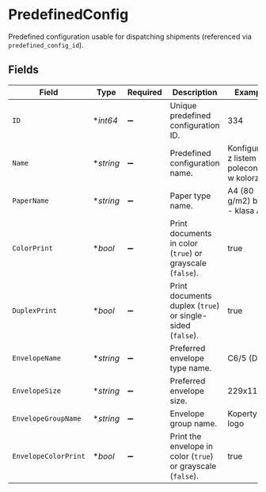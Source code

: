 # PredefinedConfig

Predefined configuration usable for dispatching shipments (referenced via `predefined_config_id`).


## Fields

| Field                                                        | Type                                                         | Required                                                     | Description                                                  | Example                                                      |
| ------------------------------------------------------------ | ------------------------------------------------------------ | ------------------------------------------------------------ | ------------------------------------------------------------ | ------------------------------------------------------------ |
| `ID`                                                         | **int64*                                                     | :heavy_minus_sign:                                           | Unique predefined configuration ID.                          | 334                                                          |
| `Name`                                                       | **string*                                                    | :heavy_minus_sign:                                           | Predefined configuration name.                               | Konfiguracja z listem poleconym w kolorze                    |
| `PaperName`                                                  | **string*                                                    | :heavy_minus_sign:                                           | Paper type name.                                             | A4 (80 g/m2) biały - klasa A                                 |
| `ColorPrint`                                                 | **bool*                                                      | :heavy_minus_sign:                                           | Print documents in color (`true`) or grayscale (`false`).    | true                                                         |
| `DuplexPrint`                                                | **bool*                                                      | :heavy_minus_sign:                                           | Print documents duplex (`true`) or single-sided (`false`).   | true                                                         |
| `EnvelopeName`                                               | **string*                                                    | :heavy_minus_sign:                                           | Preferred envelope type name.                                | C6/5 (DL)                                                    |
| `EnvelopeSize`                                               | **string*                                                    | :heavy_minus_sign:                                           | Preferred envelope size.                                     | 229x114                                                      |
| `EnvelopeGroupName`                                          | **string*                                                    | :heavy_minus_sign:                                           | Envelope group name.                                         | Koperty z logo                                               |
| `EnvelopeColorPrint`                                         | **bool*                                                      | :heavy_minus_sign:                                           | Print the envelope in color (`true`) or grayscale (`false`). | true                                                         |